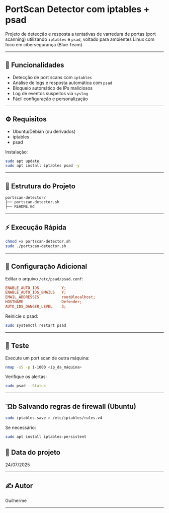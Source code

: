 # PortScan Detector com iptables + psad

Projeto de detecção e resposta a tentativas de varredura de portas (port scanning) utilizando `iptables` e `psad`, voltado para ambientes Linux com foco em cibersegurança (Blue Team).

---

## 💪 Funcionalidades
- Detecção de port scans com `iptables`
- Análise de logs e resposta automática com `psad`
- Bloqueio automático de IPs maliciosos
- Log de eventos suspeitos via `syslog`
- Fácil configuração e personalização

---

## ⚙️ Requisitos
- Ubuntu/Debian (ou derivados)
- iptables
- psad

Instalação:
```bash
sudo apt update
sudo apt install iptables psad -y
```

---

## 📂 Estrutura do Projeto
```
portscan-detector/
├── portscan-detector.sh
├── README.md
```

---

## ⚡ Execução Rápida
```bash
chmod +x portscan-detector.sh
sudo ./portscan-detector.sh
```

---

## 🔧 Configuração Adicional
Editar o arquivo `/etc/psad/psad.conf`:

```ini
ENABLE_AUTO_IDS          Y;
ENABLE_AUTO_IDS_EMAILS   Y;
EMAIL_ADDRESSES          root@localhost;
HOSTNAME                 Defender;
AUTO_IDS_DANGER_LEVEL    3;
```

Reinicie o psad:
```bash
sudo systemctl restart psad
```

---

## 🔋 Teste
Execute um port scan de outra máquina:
```bash
nmap -sS -p 1-1000 <ip_da_máquina>
```

Verifique os alertas:
```bash
sudo psad --Status
```

---

## Ὢb Salvando regras de firewall (Ubuntu)
```bash
sudo iptables-save > /etc/iptables/rules.v4
```
Se necessário:
```bash
sudo apt install iptables-persistent
```

## 📅 Data do projeto
24/07/2025

---

## ✍️ Autor
Guilherme

---


